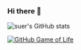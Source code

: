 ### Hi there 👋

![suer's GitHub stats](https://github-readme-stats.vercel.app/api?username=xineur&show_icons=true&theme=solarized-light)

[![GitHub Game of Life](https://github4life.herokuapp.com/xineur.gif?z=6)](https://github4life.herokuapp.com/xineur)
